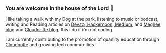 ### You are welcome in the house of the Lord 👋


I like taking a walk with my Dog at the park, listening to music or podcast, writing and Reading articles on <a href="dev.to">Dev.to</a>,<a href="hackernoon.com"> Hackernoon</a>,<a href="www.medium.com"> Medium</a>, and <a href="www.meghee.com/blog">Meghee blog</a> and <a href="www.cloudnotte.com/blog">Cloudnotte blog</a>, this i do if i'm not coding.

I am currently contributing to the promotion of quanlity education through <a href="www.cloudnotte.com">Cloudnotte</a> and growing tech communities
